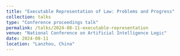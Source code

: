 ```yaml
---
title: "Executable Representation of Law: Problems and Progress"
collection: talks
type: "Conference proceedings talk"
permalink: /talks/2024-08-11-executable-representation
venue: "National Conference on Artificial Intelligence Logic"
date: 2024-08-11
location: "Lanzhou, China"
---
```

